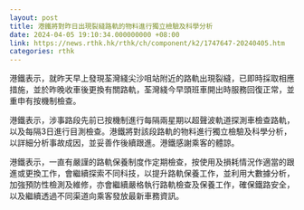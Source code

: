```yaml
---
layout: post
title: 港鐵將對昨日出現裂縫路軌的物料進行獨立檢驗及科學分析
date: 2024-04-05 19:10:34.000000000 +08:00
link: https://news.rthk.hk/rthk/ch/component/k2/1747647-20240405.htm
categories: rthk
---
```


港鐵表示，就昨天早上發現荃灣綫尖沙咀站附近的路軌出現裂縫，已即時採取相應措施，並於昨晚收車後更換有關路軌，荃灣綫今早頭班車開出時服務回復正常，並重申有按機制檢查。

港鐵表示，涉事路段先前已按機制進行每隔兩星期以超聲波軌道探測車檢查路軌，以及每隔3日進行目測檢查。港鐵將對該段路軌的物料進行獨立檢驗及科學分析，以詳細分析事故成因，並妥善作後續跟進。港鐵感謝乘客的體諒。

港鐵表示，一直有嚴謹的路軌保養制度作定期檢查，按使用及損耗情況作適當的跟進或更換工作，會繼續探索不同科技，以提升路軌保養工作，並利用大數據分析，加強預防性檢測及維修，亦會繼續嚴格執行路軌檢查及保養工作，確保鐵路安全，以及繼續透過不同渠道向乘客發放最新車務資訊。
